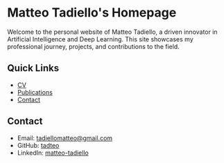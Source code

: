 # Matteo Tadiello's Homepage

Welcome to the personal website of Matteo Tadiello, a driven innovator in Artificial Intelligence and Deep Learning. This site showcases my professional journey, projects, and contributions to the field.

## Quick Links

- [CV](cv.md)
- [Publications](publications.md)
- [Contact](#contact)

## Contact

- Email: [tadiellomatteo@gmail.com](mailto:tadiellomatteo@gmail.com)
- GitHub: [tadteo](https://github.com/tadteo)
- LinkedIn: [matteo-tadiello](https://www.linkedin.com/in/matteo-tadiello)

